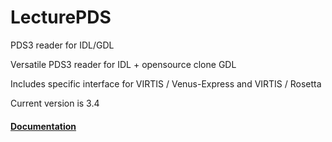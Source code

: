 # LecturePDS
PDS3 reader for IDL/GDL

Versatile PDS3 reader for IDL + opensource clone GDL

Includes specific interface for VIRTIS / Venus-Express and VIRTIS / Rosetta

Current version is 3.4

#### [Documentation](Virtispds_3.4a.pdf)
